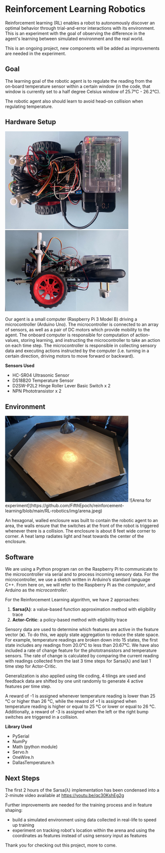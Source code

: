 # Reinforcement Learning Robotics

Reinforcement learning (RL) enables a robot to autonomously discover an optimal behavior through trial-and-error interactions with its environment. This is an experiment with the goal of observing the difference in the agent's learning between simulated environment and the real world.

This is an ongoing project, new components will be added as improvements are needed in the experiment. 


## Goal

The learning goal of the robotic agent is to regulate the reading from the on-board temperature sensor within a certain window (in the code, that window is currently set to a half degree Celsius window of 25.7°C - 26.2°C).

The robotic agent also should learn to avoid head-on collision when regulating temperature. 


## Hardware Setup

<img src="https://github.com/FifthEpoch/reinforcement-learning/blob/main/RL-robotics/img/robot-top.jpeg" width="400" height="auto"> <img src="https://github.com/FifthEpoch/reinforcement-learning/blob/main/RL-robotics/img/robot-side.jpeg" width="400" height="auto">

Our agent is a small computer (Raspberry Pi 3 Model B) driving a microcontroller (Arduino Uno). The microcontroller is connected to an array of sensors, as well as a pair of DC motors which provide mobility to the agent. The onboard computer is responsible for computation of action-values, storing learning, and instructing the microcontroller to take an action on each time step. The microcontroller is responsible in collecting sensory data and executing actions instructed by the computer (i.e. turning in a certain direction, driving motors to move forward or backward).

**Sensors Used**

* HC-SR04 Ultrasonic Sensor
* DS18B20 Temperature Sensor
* D2SW-P2L2 Hinge Roller Lever Basic Switch x 2
* NPN Phototransistor x 2


## Environment

<img src="https://github.com/FifthEpoch/reinforcement-learning/blob/main/RL-robotics/img/arena.jpeg" width="400" height="auto">
![Arena for experiment](https://github.com/FifthEpoch/reinforcement-learning/blob/main/RL-robotics/img/arena.jpeg)

An hexagonal, walled enclosure was built to contain the robotic agent to an area, the walls ensure that the switches at the front of the robot is triggered whenever there is a collision. The enclosure is about 8 feet wide corner to corner. A heat lamp radiates light and heat towards the center of the enclosure.


## Software

We are using a Python program ran on the Raspberry Pi to communicate to the microcontroller via serial  and to process incoming sensory data. For the microcontroller, we use a sketch written in Arduino’s standard language C++. From here on, we will refer to the Raspberry Pi as the *computer*, and Arduino as the *microcontroller*.

For the Reinforcement Learning algorithm, we have 2 approaches: 
1. **Sarsa(λ)**: a value-based function approximation method with eligibility trace
2. **Actor-Critic**: a policy-based method with eligibility trace

Sensory data are used to determine which features are active in the feature vector (**x**). To do this, we apply state aggregation to reduce the state space. For example, temperature readings are broken down into 15 states, the first state includes any readings from 20.0°C to less than 20.67°C. We have also included a rate of change feature for the phototransistors and temperature sensors. The rate of change is calculated by comparing the current reading with readings collected from the last 3 time steps for Sarsa(λ) and last 1 time step for Actor-Critic.

Generalization is also applied using tile coding, 4 tilings are used and feedback data are shifted by one unit randomly to generate 4 active features per time step.

A reward of -1 is assigned whenever temperature reading is lower than 25 °C or higher than 26 °C, while the reward of +1 is assigned when temperature reading is higher or equal to 25 °C or lower or equal to 26 °C. Additionally, a reward of -3 is assigned when the left or the right bump switches are triggered in a collision. 

**Library Used**

* PySerial
* NumPy
* Math (python module)
* Servo.h
* OneWire.h
* DallasTemperature.h

## Next Steps

The first 2 hours of the Sarsa(λ) implementation has been condensed into a 2-minute video available at https://youtu.be/qc30KshEg2g

Further improvements are needed for the training process and in feature shaping: 

* build a simulated environment using data collected in real-life to speed up training
* experiment on tracking robot's location within the arena and using the coordinates as features instead of using sensory input as features


Thank you for checking out this project, more to come. 
